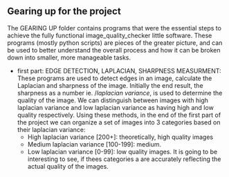 
## Gearing up for the project ##
The GEARING UP folder contains programs that were the essential steps to achieve the fully functional image_quality_checker little software. 
These programs (mostly python scripts) are pieces of the greater picture, and can be used to better understand the overall process 
and how it can be broken down into smaller, more manageable tasks.
- first part: EDGE DETECTION, LAPLACIAN, SHARPNESS MEASURMENT:
    These programs are used to detect edges in an image, calculate the Laplacian and sharpness of the image. Initially the end result, the sharpness as a number ie. /*laplacian variance*, is used to determine the quality of the image. We can distinguish between images with high laplacian variance and low laplacian variance as having high and low quality respectively. 
    Using these methods, in the end of the first part of the project we can organize a set of images into 3 categories based on their laplacian variance:
    - High laplacian variance [200+]: theoretically, high quality images
    - Medium laplacian variance [100-199]: medium.
    - Low laplacian variance [0-99]: low quality images.
    It is going to be interesting to see, if thees categories a are accurately reflecting the actual quality of the images.
    

